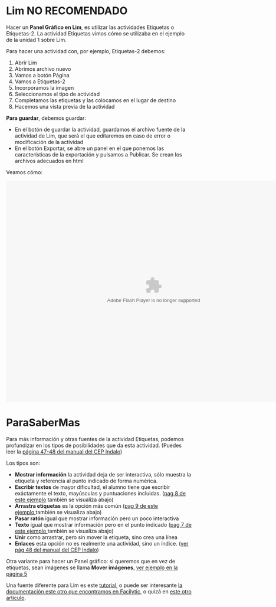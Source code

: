 
# Lim NO RECOMENDADO

Hacer un **Panel Gráfico en Lim**, es utilizar las actividades Etiquetas o Etiquetas-2. La actividad Etiquetas vimos cómo se utilizaba en el ejemplo de la unidad 1 sobre Lim.

Para hacer una actividad con, por ejemplo, Etiquetas-2 debemos:

1. Abrir Lim
1. Abrimos archivo nuevo
1. Vamos a botón Página
1. Vamos a Etiquetas-2
1. Incorporamos la imagen
1. Seleccionamos el tipo de actividad
1. Completamos las etiquetas y las colocamos en el lugar de destino
1. Hacemos una vista previa de la actividad

**Para guardar**, debemos guardar:

- En el botón de guardar la actividad, guardamos el archivo fuente de la actividad de Lim, que será el que editaremos en caso de error o modificación de la actividad
- En el botón Exportar, se abre un panel en el que ponemos las características de la exportación y pulsamos a Publicar. Se crean los archivos adecuados en html

Veamos cómo:

<object data="http://aularagon.catedu.es/materialesaularagon2013/herramelabor/tm3/PG_lim.swf" height="600" type="application/x-shockwave-flash" width="800"><param name="src" value="http://aularagon.catedu.es/materialesaularagon2013/herramelabor/tm3/PG_lim.swf"/></object>

# ParaSaberMas

Para más información y otras fuentes de la actividad Etiquetas, podemos profundizar en los tipos de posibilidades que da esta actividad. (Puedes leer la [página 47-48 del manual del CEP Indalo](http://catedu.es/materialesaularagon2013/herramelabor/mm3/paginas.pdf))

Los tipos son:

- **Mostrar información** la actividad deja de ser interactiva, sólo muestra la etiqueta y referencia al punto indicado de forma numérica.
- **Escribir textos** de mayor dificultad, el alumno tiene que escribir exáctamente el texto, mayúsculas y puntuaciones incluidas. ([pag 8 de este ejemplo](http://www.educalim.com/demos_es/demo.html) también se visualiza abajo)
- **Arrastra etiquetas** es la opción más común ([pag 9 de este ejemplo ](http://www.educalim.com/demos_es/demo.html)también se visualiza abajo)
- **Pasar ratón** igual que mostrar información pero un poco interactiva
- **Texto** igual que mostrar información pero en el punto indicado ([pag 7 de este ejemplo ](http://www.educalim.com/demos_es/demo.html)también se visualiza abajo)
- **Unir** como arrastrar, pero sin mover la etiqueta, sino crea una línea
- **Enlaces** esta opción no es realmente una actividad, sino un índice. ([ver pág 48 del manual del CEP Indalo](http://catedu.es/materialesaularagon2013/herramelabor/mm3/paginas.pdf))

Otra variante para hacer un Panel gráfico: si queremos que en vez de etiquetas, sean imágenes se llama **Mover imágenes**, [ver ejemplo en la página 5](http://www.educalim.com/demos_es/demo240.html)

Una fuente diferente para Lim es este [tutorial](http://canaltic.com/blog/pdf/miPrimerEdiLIM.pdf), o puede ser interesante [la documentación este otro que encontramos en Facilytic](http://www.catedu.es/facilytic/2013/10/11/edilim-tutoriales-de-uso/), o quizá en [este otro artículo](http://www.catedu.es/facilytic/2013/05/20/lim-libros-interactivos-multimedia/).

